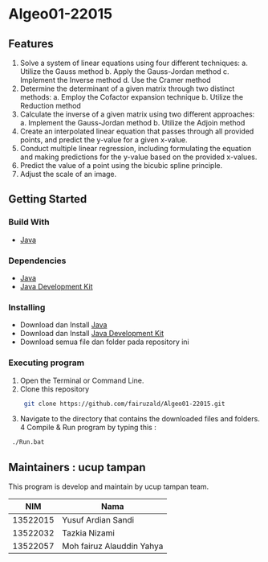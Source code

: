 # Algeo01-22015

## Features

1. Solve a system of linear equations using four different techniques:
   a. Utilize the Gauss method
   b. Apply the Gauss-Jordan method
   c. Implement the Inverse method
   d. Use the Cramer method
2. Determine the determinant of a given matrix through two distinct methods:
   a. Employ the Cofactor expansion technique
   b. Utilize the Reduction method
3. Calculate the inverse of a given matrix using two different approaches:
   a. Implement the Gauss-Jordan method
   b. Utilize the Adjoin method
4. Create an interpolated linear equation that passes through all provided points, and predict the y-value for a given x-value.
5. Conduct multiple linear regression, including formulating the equation and making predictions for the y-value based on the provided x-values.
6. Predict the value of a point using the bicubic spline principle.
7. Adjust the scale of an image.

## Getting Started

### Build With

- [Java](<https://en.wikipedia.org/wiki/Java_(programming_language)>)

### Dependencies

- [Java](https://www.java.com/en/download/)
- [Java Development Kit](https://www.oracle.com/java/technologies/javase-jdk11-downloads.html)

### Installing

- Download dan Install [Java](https://www.java.com/en/download/)
- Download dan Install [Java Development Kit](https://www.oracle.com/java/technologies/javase-jdk11-downloads.html)
- Download semua file dan folder pada repository ini

### Executing program

1. Open the Terminal or Command Line.
2. Clone this repository
   ```bash
    git clone https://github.com/fairuzald/Algeo01-22015.git
   ```
3. Navigate to the directory that contains the downloaded files and folders.
   4 Compile & Run program by typing this :

```bash
 ./Run.bat
```

## Maintainers : ucup tampan

This program is develop and maintain by ucup tampan team.

| NIM      | Nama                      |
| -------- | ------------------------- |
| 13522015 | Yusuf Ardian Sandi        |
| 13522032 | Tazkia Nizami             |
| 13522057 | Moh fairuz Alauddin Yahya |
